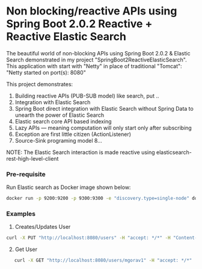 # Non blocking/reactive APIs using Spring Boot 2.0.2 Reactive + Reactive Elastic Search

The beautiful world of non-blocking APIs using Spring Boot 2.0.2 & Elastic Search demonstrated in my project "SpringBoot2ReactiveElasticSearch".  This application with start with "Netty" in place of traditional "Tomcat": "Netty started on port(s): 8080"

This project demonstrates:
1. Building reactive APIs (PUB-SUB model) like search, put ..
2. Integration with Elastic Search 
3. Spring Boot direct integration with Elastic Search without Spring Data to unearth the power of Elastic Search
4. Elastic search core API based indexing
5. Lazy APIs — meaning computation will only start only after subscribing 
6. Exception are first little citizen (ActionListener<IndexResponse>)
7. Source-Sink programing model
8...

NOTE: The Elastic Search interaction is made reactive using elasticsearch-rest-high-level-client

### Pre-requisite
Run Elastic search as Docker image shown below:
```bash
docker run -p 9200:9200 -p 9300:9300 -e "discovery.type=single-node" docker.elastic.co/elasticsearch/elasticsearch:6.0.1
```

### Examples
1.  Creates/Updates User

```bash
curl -X PUT "http://localhost:8080/users" -H "accept: */*" -H "Content-Type: application/json" -d "{ \"dateOfBirth\": \"15/06/1978\", \"email\": \"blah@gmail.co\", \"firstName\": \"Gaurav\", \"lastName\": \"Malhotra\", \"sex\": \"M\", \"telephoneNumber\": \"123\", \"username\": \"mgorav\"}"
```

2. Get User

```bash
   curl -X GET "http://localhost:8080/users/mgorav1" -H "accept: */*"
```


